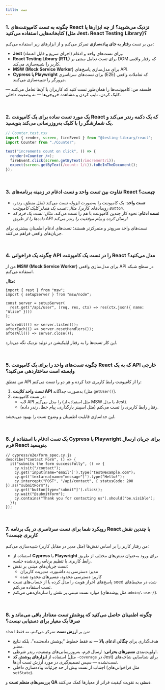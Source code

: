 ```yaml
---
title: تست
---
```


<link rel="stylesheet" href="{{ site.baseurl }}/assets/css/persian.css">

### 1. چگونه به تست کامپوننت‌های React نزدیک می‌شوید؟ از چه ابزارها یا کتابخانه‌هایی استفاده می‌کنید (مثل Jest، React Testing Library)؟

من بر تست **رفتار به جای پیاده‌سازی** تمرکز می‌کنم و از ابزارهای زیر استفاده می‌کنم:

- **Jest** برای تست‌های واحد و ادغام (اجرای سریع و قابل اعتماد).
- **React Testing Library (RTL)** برای تست تعامل مبتنی بر DOM که رفتار واقعی کاربر را شبیه‌سازی می‌کند.
- **MSW (Mock Service Worker)** برای مدل‌سازی پاسخ‌های API.
- **Cypress یا Playwright** برای تست‌های سرتاسری (E2E) که تعاملات واقعی مرورگر را شبیه‌سازی می‌کنند.

فلسفه من: کامپوننت‌ها را همان‌طور تست کنید که کاربران با آن‌ها تعامل می‌کنند — کلیک کردن، تایپ کردن و مشاهده خروجی‌ها — نه وضعیت داخلی.

<br />

### 2. یک مورد تست ساده برای یک کامپوننت React که یک دکمه رندر می‌کند و یک شمارشگر را با کلیک به‌روزرسانی می‌کند بنویسید.

```jsx
// Counter.test.tsx
import { render, screen, fireEvent } from "@testing-library/react";
import Counter from "./Counter";

test("increments count on click", () => {
  render(<Counter />);
  fireEvent.click(screen.getByText(/increment/i));
  expect(screen.getByText(/count: 1/i)).toBeInTheDocument();
});
```

<br />

### 3. تفاوت بین تست واحد و تست ادغام در زمینه برنامه‌های React چیست؟

- **تست واحد**: یک کامپوننت را به‌صورت ایزوله تست می‌کند (مثل منطق، رندر، رویدادهای کاربر).
  _مثال: تست یک هندلر کلیک کامپوننت `Button`._
- **تست ادغام**: نحوه کار چندین کامپوننت با هم را تست می‌کند.
  _مثال: تست یک فرم که داده‌ها را از طریق API ارسال کرده و پیام موفقیت را رندر می‌کند._

تست‌های واحد سریع‌تر و متمرکزتر هستند؛ تست‌های ادغام اطمینان بیشتری برای جریان‌های واقعی فراهم می‌کنند.

<br />

### 4. چگونه یک فراخوانی API را در تست یک کامپوننت React مدل می‌کنید؟

من از **MSW (Mock Service Worker)** برای مدل‌سازی واقعی API در سطح شبکه استفاده می‌کنم.

**مثال:**

```tsx
import { rest } from "msw";
import { setupServer } from "msw/node";

const server = setupServer(
  rest.get("/api/user", (req, res, ctx) => res(ctx.json({ name: "Alice" })))
);

beforeAll(() => server.listen());
afterEach(() => server.resetHandlers());
afterAll(() => server.close());
```

این کار تست‌ها را به رفتار اپلیکیشن در تولید نزدیک نگه می‌دارد.

<br />

### 5. چگونه تست‌های واحد را برای یک کامپوننت React که به یک API خارجی وابسته است ساختاردهی می‌کنید؟

من منطق API را از کامپوننت رابط کاربری جدا کرده و هر دو را تست می‌کنم:

1. **تست واحد کلاینت API** به‌صورت جداگانه (مثل `getUser()`).
2. در تست کامپوننت:
   - لایه API را مدل می‌کنم (مثل استفاده از MSW یا مدل Jest).
   - رفتار رابط کاربری را تست می‌کنم (مثل اسپینر بارگذاری، پیام خطا، رندر داده).

این جداسازی قابلیت اطمینان و وضوح تست را بهبود می‌بخشد.

<br />

### 6. یک تست ادغام با استفاده از Cypress یا Playwright برای جریان ارسال فرم React بنویسید.

```tsx
// cypress/e2e/form_spec.cy.js
describe("Contact Form", () => {
  it("submits the form successfully", () => {
    cy.visit("/contact");
    cy.get('input[name="email"]').type("test@example.com");
    cy.get('textarea[name="message"]').type("Hello!");
    cy.intercept("POST", "/api/contact", { statusCode: 200 }).as("submitForm");
    cy.get('button[type="submit"]').click();
    cy.wait("@submitForm");
    cy.contains("Thank you for contacting us").should("be.visible");
  });
});
```

<br />

### 7. رویکرد شما برای تست سرتاسری در یک برنامه React با چندین نقش کاربری چیست؟

من رفتار کاربر را بر اساس نقش‌ها (مثل مدیر در مقابل کاربر) شبیه‌سازی می‌کنم:

- استفاده از **Cypress** یا **Playwright** برای ورود به‌عنوان نقش‌های مختلف از طریق رابط کاربری یا تنظیم برنامه‌ریزی‌شده جلسه.
- تست جریان‌های مبتنی بر نقش:
  - مدیر: دسترسی به داشبورد، مدیریت کاربران
  - کاربر: دسترسی محدود، مسیرهای محدود شده
- پاسخ‌های احراز هویت را مدل کرده یا از حساب‌های تست seed شده در محیط‌های تست استفاده می‌کنم.
- موارد تست مبتنی بر نقش را سازمان‌دهی می‌کنم (مثل پوشه‌های `admin/`، `user/`).

<br />

### 8. چگونه اطمینان حاصل می‌کنید که پوشش تست معنادار باقی می‌ماند و صرفاً یک معیار برای دستیابی نیست؟

من بر **ارزش تست** تمرکز می‌کنم، نه فقط اعداد:

- هدف‌گذاری برای **چگالی ادعای بالا** — نه فقط خطوط “پوشش داده‌شده”، بلکه نتایج معتبر.
- اولویت‌بندی **مسیرهای بحرانی**: ارسال فرم، به‌روزرسانی‌های وضعیت، رندر شرطی.
- استفاده از **ابزارهای پوشش کد** (مثل `-coverage` در Jest) برای شناسایی شاخه‌های تست‌نشده — سپس تصمیم‌گیری در مورد ارزش تست آن‌ها.
- اجتناب از تست بیش از حد جزئیات پیاده‌سازی داخلی (مثل فراخوانی‌های `setState`).

**بررسی‌های منظم تست** و **QA دستی** به تقویت کیفیت فراتر از معیارها کمک می‌کنند.